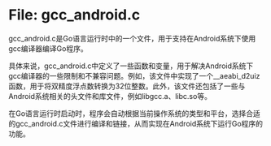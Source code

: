 # File: gcc_android.c

gcc_android.c是Go语言运行时中的一个文件，用于支持在Android系统下使用gcc编译器编译Go程序。

具体来说，gcc_android.c中定义了一些函数和变量，用于解决Android系统下gcc编译器的一些限制和不兼容问题。例如，该文件中实现了一个__aeabi_d2uiz函数，用于将双精度浮点数转换为32位整数。此外，该文件还包括了一些与Android系统相关的头文件和库文件，例如libgcc.a、libc.so等。

在Go语言运行时启动时，程序会自动根据当前操作系统的类型和平台，选择合适的gcc_android.c文件进行编译和链接，从而实现在Android系统下运行Go程序的功能。

